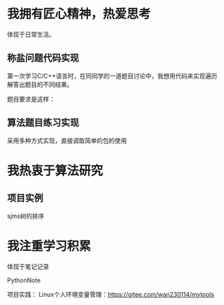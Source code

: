 # 我拥有匠心精神，热爱思考

体现于日常生活。

## 称盐问题代码实现

第一次学习C/C++语言时，在同同学的一道题目讨论中，我想用代码来实现遍历解答出题目的不同结果。

题目要求是这样：

## 算法题目练习实现
采用多种方式实现，直接调取简单的包的使用

# 我热衷于算法研究

## 项目实例

sjms树的排序

# 我注重学习积累

体现于笔记记录

PythonNote

项目实践：
Linux个人环境变量管理：https://gitee.com/wan230114/mytools

